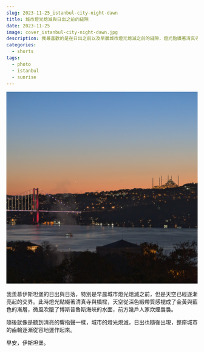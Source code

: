 ```yaml
---
slug: 2023-11-25_istanbul-city-night-dawn
title: 城市燈光熄滅與日出之前的縫隙
date: 2023-11-25
image: cover_istanbul-city-night-dawn.jpg
description: 我最喜歡的是在日出之前以及早晨城市燈光熄滅之前的縫隙，燈光點綴著清真寺與橋樑，天空從深色緞帶質感褪成了金黃與藍色的交界，微風吹皺了金角灣的海，前方幾戶人家炊煙裊裊。
categories:
  - shorts
tags:
  - photo
  - istanbul
  - sunrise
---
```



![cover_istanbul-city-night-dawn.jpg](./cover_istanbul-city-night-dawn.jpg)

我羨慕伊斯坦堡的日出與日落，特別是早晨城市燈光熄滅之前，但是天空已經逐漸亮起的交界。此時燈光點綴著清真寺與橋樑，天空從深色緞帶質感褪成了金黃與藍色的漸層，微風吹皺了博斯普魯斯海峽的水面，前方幾戶人家炊煙裊裊。

隨後就像是聽到清亮的響指聲一樣，城市的燈光熄滅，日出也隨後出現，整座城市的齒輪逐漸從容地運作起來。

早安，伊斯坦堡。
